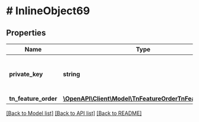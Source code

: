 # # InlineObject69

## Properties

Name | Type | Description | Notes
------------ | ------------- | ------------- | -------------
**private_key** | **string** | API key required to validate your application |
**tn_feature_order** | [**\OpenAPI\Client\Model\TnFeatureOrderTnFeatureOrder**](TnFeatureOrderTnFeatureOrder.md) |  |

[[Back to Model list]](../../README.md#models) [[Back to API list]](../../README.md#endpoints) [[Back to README]](../../README.md)
